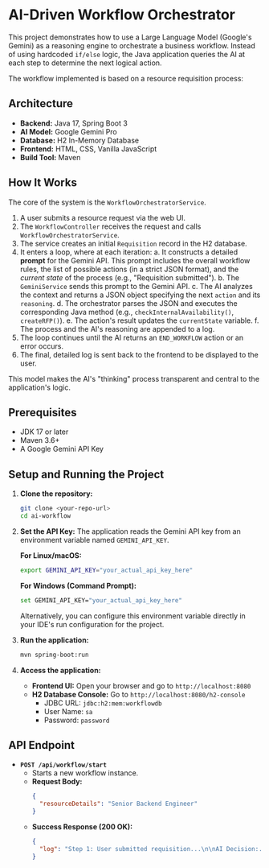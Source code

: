 # AI-Driven Workflow Orchestrator

This project demonstrates how to use a Large Language Model (Google's Gemini) as a reasoning engine to orchestrate a business workflow. Instead of using hardcoded `if/else` logic, the Java application queries the AI at each step to determine the next logical action.

The workflow implemented is based on a resource requisition process:



## Architecture

*   **Backend:** Java 17, Spring Boot 3
*   **AI Model:** Google Gemini Pro
*   **Database:** H2 In-Memory Database
*   **Frontend:** HTML, CSS, Vanilla JavaScript
*   **Build Tool:** Maven

## How It Works

The core of the system is the `WorkflowOrchestratorService`.

1.  A user submits a resource request via the web UI.
2.  The `WorkflowController` receives the request and calls `WorkflowOrchestratorService`.
3.  The service creates an initial `Requisition` record in the H2 database.
4.  It enters a loop, where at each iteration:
    a. It constructs a detailed **prompt** for the Gemini API. This prompt includes the overall workflow rules, the list of possible actions (in a strict JSON format), and the *current state* of the process (e.g., "Requisition submitted").
    b. The `GeminiService` sends this prompt to the Gemini API.
    c. The AI analyzes the context and returns a JSON object specifying the next `action` and its `reasoning`.
    d. The orchestrator parses the JSON and executes the corresponding Java method (e.g., `checkInternalAvailability()`, `createRFP()`).
    e. The action's result updates the `currentState` variable.
    f. The process and the AI's reasoning are appended to a log.
5.  The loop continues until the AI returns an `END_WORKFLOW` action or an error occurs.
6.  The final, detailed log is sent back to the frontend to be displayed to the user.

This model makes the AI's "thinking" process transparent and central to the application's logic.

## Prerequisites

*   JDK 17 or later
*   Maven 3.6+
*   A Google Gemini API Key

## Setup and Running the Project

1.  **Clone the repository:**
    ```bash
    git clone <your-repo-url>
    cd ai-workflow
    ```

2.  **Set the API Key:**
    The application reads the Gemini API key from an environment variable named `GEMINI_API_KEY`.

    **For Linux/macOS:**
    ```bash
    export GEMINI_API_KEY="your_actual_api_key_here"
    ```

    **For Windows (Command Prompt):**
    ```bash
    set GEMINI_API_KEY="your_actual_api_key_here"
    ```
    Alternatively, you can configure this environment variable directly in your IDE's run configuration for the project.

3.  **Run the application:**
    ```bash
    mvn spring-boot:run
    ```

4.  **Access the application:**
    *   **Frontend UI:** Open your browser and go to `http://localhost:8080`
    *   **H2 Database Console:** Go to `http://localhost:8080/h2-console`
        *   JDBC URL: `jdbc:h2:mem:workflowdb`
        *   User Name: `sa`
        *   Password: `password`
          

## API Endpoint

*   **`POST /api/workflow/start`**
    *   Starts a new workflow instance.
    *   **Request Body:**
        ```json
        {
          "resourceDetails": "Senior Backend Engineer"
        }
        ```
    *   **Success Response (200 OK):**
        ```json
        {
          "log": "Step 1: User submitted requisition...\n\nAI Decision:...\nAI Action:...\nSystem Action:...\n\n..."
        }
        ```
